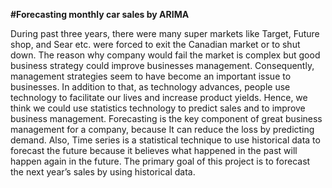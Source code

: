 **#Forecasting monthly car sales by
ARIMA**

During past three years, there
were many super markets like Target, Future shop, and Sear etc. were forced to exit the Canadian market or to shut
down. The reason why company would fail
the market is complex but good business strategy could improve businesses
management. Consequently, management strategies seem to have become an
important issue to businesses. In addition to that, as technology advances,
people use technology to facilitate our lives and increase product yields.
Hence, we think we could use statistics technology to predict sales and to
improve business management. Forecasting is the key component of great business
management for a company, because It can reduce the loss by predicting demand.
Also, Time series is a statistical technique to use historical data to forecast
the future because it believes what happened in the past will happen again in
the future. The primary goal of this project is to forecast the next year’s
sales by using historical data.